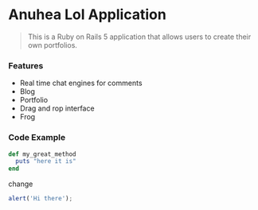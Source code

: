# Anuhea Lol Application

> This is a Ruby on Rails 5 application that allows users to create their own portfolios.

### Features

- Real time chat engines for comments
- Blog
- Portfolio
- Drag and rop interface
- Frog

### Code Example 

```ruby
def my_great_method
  puts "here it is"
end
```
change


```javascript
alert('Hi there');
```
